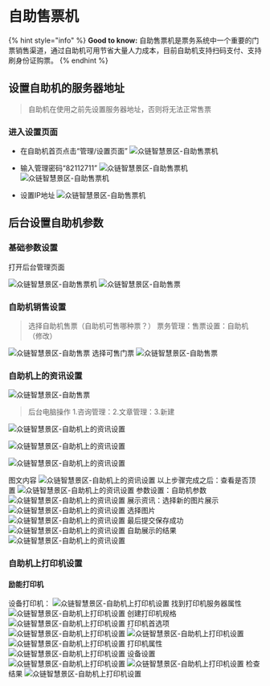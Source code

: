 # 自助售票机

{% hint style="info" %}
**Good to know:** 自助售票机是票务系统中一个重要的门票销售渠道，通过自助机可用节省大量人力成本，目前自助机支持扫码支付、支持刷身份证购票。
{% endhint %}

## 设置自助机的服务器地址

> 自助机在使用之前先设置服务器地址，否则将无法正常售票

### 进入设置页面

* 在自助机首页点击“管理/设置页面”
  ![众链智慧景区-自助售票机](imgs/clip_image002.jpg)

* 输入管理密码“82112711”
   ![众链智慧景区-自助售票机](imgs/clip_image006-16395329517813.jpg)
   ![众链智慧景区-自助售票机](imgs/image-20211215094937203.png)

* 设置IP地址
![众链智慧景区-自助售票机](imgs/image-20211215094947384.png)

## 后台设置自助机参数

### 基础参数设置

打开后台管理页面

![众链智慧景区-自助售票机](imgs/clip_image002-16395332671624.jpg)
![众链智慧景区-自助售票](imgs/clip_image004-16395332671625.jpg)

### 自助机销售设置

>选择自助机售票（自助机可售哪种票？）
票务管理：售票设置：自助机（修改）

![众链智慧景区-自助售票](imgs/clip_image006-16395332671636.jpg)
选择可售门票
![众链智慧景区-自助售票](imgs/clip_image008.jpg)

### 自助机上的资讯设置

![众链智慧景区-自助售票](imgs/clip_image002-16395336004957.jpg)

>后台电脑操作
1.咨询管理：2.文章管理：3.新建

![众链智慧景区-自助机上的资讯设置](imgs/clip_image004-16395336004958.jpg)

![众链智慧景区-自助机上的资讯设置](imgs/clip_image006-163953360049610.jpg)

![众链智慧景区-自助机上的资讯设置](imgs/clip_image008-16395336004969.jpg)

图文内容
![众链智慧景区-自助机上的资讯设置](imgs/clip_image010.jpg)
以上步骤完成之后：查看是否顶置
![众链智慧景区-自助机上的资讯设置](imgs/clip_image012.jpg)
参数设置：自助机参数
![众链智慧景区-自助机上的资讯设置](imgs/clip_image014.jpg)
展示资讯：选择新的图片展示
![众链智慧景区-自助机上的资讯设置](imgs/clip_image016.jpg)
选择图片
![众链智慧景区-自助机上的资讯设置](imgs/clip_image018.jpg)
最后提交保存成功
![众链智慧景区-自助机上的资讯设置](imgs/clip_image020.jpg)
自助展示的结果
![众链智慧景区-自助机上的资讯设置](imgs/clip_image022.jpg)

### 自助机上打印机设置

#### **励能打印机**

设备打印机：
![众链智慧景区-自助机上打印机设置](imgs/clip_image002-163953398366411.jpg)
找到打印机服务器属性
![众链智慧景区-自助机上打印机设置](imgs/clip_image004-163953398366412.jpg)
创建打印机规格
![众链智慧景区-自助机上打印机设置](imgs/clip_image006-163953398366414.jpg)
打印机首选项
![众链智慧景区-自助机上打印机设置](imgs/clip_image008-163953398366413.jpg)
![众链智慧景区-自助机上打印机设置](imgs/clip_image010-163953398366415.jpg)
![众链智慧景区-自助机上打印机设置](imgs/clip_image012-163953398366416.jpg)
打印机属性
![众链智慧景区-自助机上打印机设置](imgs/clip_image014-163953398366417.jpg)
设备设置
![众链智慧景区-自助机上打印机设置](imgs/clip_image016-163953398366518.jpg)
![众链智慧景区-自助机上打印机设置](imgs/clip_image018-163953398366519.jpg)
检查结果
![众链智慧景区-自助机上打印机设置](imgs/clip_image020-163953398366520.jpg)
